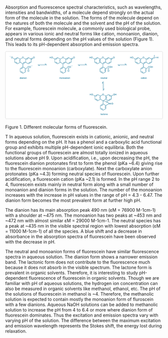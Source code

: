 Absorption and fluorescence spectral characteristics, such as wavelengths, intensities and bandwidths, of a molecule depend strongly on the actual form of the molecule in the solution. The forms of the molecule depend on the natures of both the molecule and the solvent and the pH of the solution. For example, fluorescein molecule, a commonly used biological probe, appears in various ionic and neutral forms like cation, monoanion, dianion, and neutral forms depending on the pH values of the solution (Figure 1). This leads to its pH-dependent absorption and emission spectra.


<img src="images/5_1.png">

Figure 1. Different molecular forms of fluorescein.

T In aqueous solution, fluorescein exists in cationic, anionic, and neutral forms depending on the pH. It has a phenol and a carboxylic acid functional group and exhibits multiple pH-dependent ionic equilibria. Both the functional groups of fluorescein are almost totally ionized in aqueous solutions above pH 9. Upon acidification, i.e., upon decreasing the pH, the fluorescein dianion protonates first to form the phenol (pKa ~6.4) giving rise to the fluorescein monoanion (carboxylate). Next the carboxylate anion protonates (pKa ~4.3) forming neutral species of fluorescein. Upon further acidification, a fluorescein cation (pKa ~2.1) is formed. In the pH range 2 to 4, fluorescein exists mainly in neutral form along with a small number of monoanion and dianion forms in the solution. The number of the monoanion increases with the increase in pH values in the range of pH = 4.3 - 6.47. The dianion form becomes the most prevalent form at further high pH.

The dianion has its main absorption peak 490 nm (&#949;M = 76900 M-1cm-1) with a shoulder at ~475 nm. The monoanion has two peaks at ~453 nm and ~472 nm with almost similar &#949;M = 29000 M-1cm-1. The neutral species has a peak at ~435 nm in the visible spectral region with lowest absorption (&#949;M = 11000 M-1cm-1) of all the species. A blue shift and a decrease in absorbance in the absorption spectra of fluorescein have been observed with the decrease in pH.

The neutral and monoanion forms of fluorescein have similar fluorescence spectra in aqueous solution. The dianion form shows a narrower emission band. The lactonic form does not contribute to the fluorescence much because it does not absorb in the visible spectrum. The lactone form is prevalent in organic solvents. Therefore, it is interesting to study pH-dependent fluorescence of fluorescein in organic solvents. Though we are familiar with pH of aqueous solutions, the hydrogen ion concentration can also be measured in organic solvents like methanol, ethanol, etc. The pH of the solutions of fluorescein in methanol is ~4. Therefore, the methanolic solution is expected to contain mostly the monoanion form of fluroscein with a few dianions. Aqueous NaOH solutions can be added to methanolic solution to increase the pH from 4 to 6.4 or more where dianion form of fluorescein dominates. Thus the excitation and emission spectra vary with varying pH of the solution. The difference between the maximum excitation and emission wavelength represents the Stokes shift, the energy lost during relaxation. 